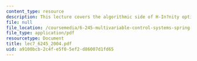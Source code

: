 ```yaml
---
content_type: resource
description: This lecture covers the algorithmic side of H-In?nity optimization.
file: null
file_location: /coursemedia/6-245-multivariable-control-systems-spring-2004/a9100bcb2c4fe5f05ef2d86007d1fd65_lec7_6245_2004.pdf
file_type: application/pdf
resourcetype: Document
title: lec7_6245_2004.pdf
uid: a9100bcb-2c4f-e5f0-5ef2-d86007d1fd65
---
```

